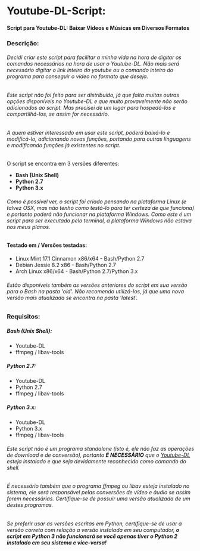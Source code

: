 # Youtube-DL-Script:
#### Script para Youtube-DL: Baixar Vídeos e Músicas em Diversos Formatos <br />

### Descrição:

###### Decidi criar este script para facilitar a minha vida na hora de digitar os comandos necessários na hora de usar o Youtube-DL. Não mais será necessário digitar o link inteiro do youtube ou o comando inteiro do programa para conseguir o vídeo no formato que deseja. <br />

###### Este script não foi feito para ser distribuído, já que falta muitas outras opções disponíveis no Youtube-DL e que muito provavelmente não serão adicionados ao script. Mas precisei de um lugar para hospedá-los e compartilhá-los, se assim for necessário.

###### A quem estiver interessado em usar este script, poderá baixá-lo e modificá-lo, adicionando novas funções, portando para outras linguagens e modificando funções já existentes no script.

O script se encontra em 3 versões diferentes:

- **Bash (Unix Shell)** <br />
- **Python 2.7** <br />
- **Python 3.x** <br />

###### Como é possível ver, o script foi criado pensando na plataforma Linux (e talvez OSX, mas não tenho como testá-lo para ter certeza de que funciona) e portanto poderá não funcionar na plataforma Windows. Como este é um script para ser executado pelo terminal, a plataforma Windows não estava nos meus planos.

#### Testado em / Versões testadas:
- Linux Mint 17.1 Cinnamon x86/x64 - Bash/Python 2.7<br />
- Debian Jessie 8.2 x86 - Bash/Python 2.7<br />
- Arch Linux x86/x64 - Bash/Python 2.7/Python 3.x<br />

###### Estão disponíveis também as versões anteriores do script em sua versão para o Bash na pasta 'old'. Não recomendo utilizá-los, já que uma nova versão mais atualizada se encontra na pasta 'latest'.<br />

### Requisitos:

##### Bash (Unix Shell):
- Youtube-DL<br />
- ffmpeg / libav-tools<br />

##### Python 2.7:
- Youtube-DL<br />
- Python 2.7<br />
- ffmpeg / libav-tools<br />

##### Python 3.x:
- Youtube-DL<br />
- Python 3.x<br />
- ffmpeg / libav-tools<br />

###### Este script não é um programa standalone (isto é, ele não faz as operações de download e de conversão), portanto **É NECESSÁRIO** que o [Youtube-DL](https://github.com/rg3/youtube-dl/) esteja instalado e que seja devidamente reconhecido como comando do shell.<br />

###### É necessário também que o programa ffmpeg ou libav esteja instalado no sistema, ele será responsável pelas conversões de vídeo e áudio se assim forem necessárias. Certifique-se de possuir uma versão atualizada de um destes programas.<br />

###### Se preferir usar as versões escritas em Python, certifique-se de usar a versão correta com relação a versão instalada em seu computador, **o script em Python 3 não funcionará se você apenas tiver o Python 2 instalado em seu sistema e vice-versa!**
